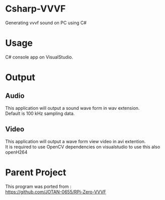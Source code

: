 # Csharp-VVVF
Generating vvvf sound on PC using C#

# Usage
C# console app on VisualStudio.

# Output
## Audio
This application will output a sound wave form in wav extension.<br>
Default is 100 kHz sampling data.<br>

## Video
This application will output a wave form view video in avi extention.<br>
It is required to use OpenCV dependencies on visualstudio to use this also openH264

# Parent Project
This program was ported from : <br>
https://github.com/JOTAN-0655/RPi-Zero-VVVF
